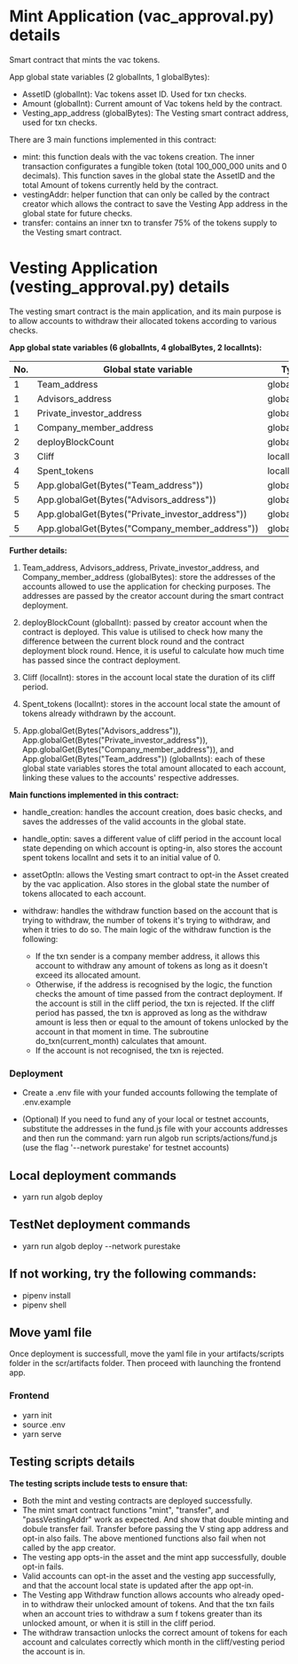 # Mint Application (vac_approval.py) details
Smart contract that mints the vac tokens.

App global state variables (2 globalInts, 1 globalBytes):
- AssetID (globalInt): Vac tokens asset ID. Used for txn checks.
- Amount (globalInt): Current amount of Vac tokens held by the contract.
- Vesting_app_address (globalBytes): The Vesting smart contract address, used for txn checks.

There are 3 main functions implemented in this contract: 
- mint: this function deals with the vac tokens creation. The inner transaction configurates a fungible token (total 100_000_000 units and 0 decimals). This function saves in the global state the AssetID and the total Amount of tokens currently held by the contract.
- vestingAddr: helper function that can only be called by the contract creator which allows the contract to save the Vesting App address in the global state for future checks.
- transfer: contains an inner txn to transfer 75% of the tokens supply to the Vesting smart contract. 



# Vesting Application (vesting_approval.py) details
The vesting smart contract is the main application, and its main purpose is to allow accounts to withdraw their allocated tokens according to various checks.

**App global state variables (6 globalInts, 4 globalBytes, 2 localInts):**

| No. | Global state variable                             | Type        | 
| --- | ------------------------------------------------- | ----------- | 
| 1   | Team_address			                          | globalBytes |                
| 1   | Advisors_address	                              | globalBytes | 
| 1   | Private_investor_address                          | globalBytes |
| 1   | Company_member_address                            | globalBytes |
| 2   | deployBlockCount		                          | globalInt   | 
| 3   | Cliff           		                          | localInt    | 
| 4   | Spent_tokens           		                      | localInt    |
| 5   | App.globalGet(Bytes("Team_address"))	          | globalInt   | 
| 5   | App.globalGet(Bytes("Advisors_address"))          | globalInts  | 
| 5   | App.globalGet(Bytes("Private_investor_address"))  | globalInts  | 
| 5   | App.globalGet(Bytes("Company_member_address"))    | globalInts  | 
    
**Further details:**

1. Team_address, Advisors_address, Private_investor_address, and Company_member_address (globalBytes): store the addresses of the accounts allowed to use the application for checking purposes. The addresses are passed by the creator account during the smart contract deployment. 

2. deployBlockCount (globalInt): passed by creator account when the contract is deployed. This value is utilised to check how many the difference between the current block round and the contract deployment block round. Hence, it is useful to calculate how much time has passed since the contract deployment.

3. Cliff (localInt): stores in the account local state the duration of its cliff period.

4. Spent_tokens (localInt): stores in the account local state the amount of tokens already withdrawn by the account.

5. App.globalGet(Bytes("Advisors_address")), App.globalGet(Bytes("Private_investor_address")), App.globalGet(Bytes("Company_member_address")), and App.globalGet(Bytes("Team_address")) (globalInts): each of these global state variables stores the total amount allocated to each account, linking these values to the accounts' respective addresses.


**Main functions implemented in this contract:**
    
- handle_creation: handles the account creation, does basic checks, and saves the addresses of the valid accounts in the global state.

- handle_optin: saves a different value of cliff period in the account local state depending on which account is opting-in, also stores the account spent tokens localInt and sets it to an initial value of 0.

- assetOptIn: allows the Vesting smart contract to opt-in the Asset created by the vac application. Also stores in the global state the number of tokens allocated to each account.

- withdraw: handles the withdraw function based on the account that is trying to withdraw, the number of tokens it's trying to withdraw, and when it tries to do so. The main logic of the withdraw function is the following: 
    - If the txn sender is a company member address, it allows this account to withdraw any amount of tokens as long as it doesn't exceed its allocated amount. 
    - Otherwise, if the address is recognised by the logic, the function checks the amount of time passed from the contract deployment. If the account is still in the cliff period, the txn is rejected. If the cliff period has passed, the txn is approved as long as the withdraw amount is less then or equal to the amount of tokens unlocked by the account in that moment in time. The subroutine do_txn(current_month) calculates that amount.
    - If the account is not recognised, the txn is rejected.
    

### Deployment
- Create a .env file with your funded accounts following the template of .env.example

- (Optional) If you need to fund any of your local or testnet accounts, substitute the addresses in the fund.js file with your accounts addresses and then run the command: yarn run algob run scripts/actions/fund.js (use the flag '--network purestake' for testnet accounts)

## Local deployment commands 
- yarn run algob deploy    

## TestNet deployment commands 
- yarn run algob deploy --network purestake

## If not working, try the following commands:
- pipenv install
- pipenv shell

## Move yaml file 
Once deployment is successfull, move the yaml file in your artifacts/scripts folder in the scr/artifacts folder. Then proceed with launching the frontend app.

### Frontend
- yarn init
- source .env
- yarn serve


## Testing scripts details
**The testing scripts include tests to ensure that:**
- Both the mint and vesting contracts are deployed successfully. 
- The mint smart contract functions "mint", "transfer", and "passVestingAddr" work as expected. And show that double minting and dobule transfer fail. Transfer before passing the V
sting app address and opt-in also fails. The above mentioned functions also fail when not called by the app creator.
- The vesting app opts-in the asset and the mint app successfully, double opt-in fails. 
- Valid accounts can opt-in the asset and the vesting app successfully, and that the account local state is updated after the app opt-in.
- The Vesting app Withdraw function allows accounts who already oped-in to withdraw their unlocked amount of tokens. And that the txn fails when an account tries to withdraw a sum 
f tokens greater than its unlocked amount, or when it is still in the cliff period. 
- The withdraw transaction unlocks the correct amount of tokens for each account and calculates correctly which month in the cliff/vesting period the account is in.